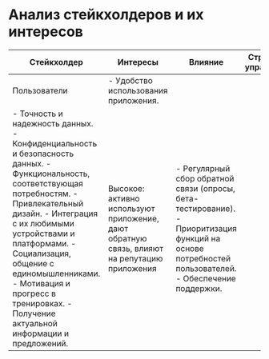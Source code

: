 # Анализ стейкхолдеров и их интересов

|Стейкхолдер|Интересы|Влияние|Стратегия управления|
|-|-|-|-|
|Пользователи|- Удобство использования приложения.  
- Точность и надежность данных.  - Конфиденциальность и безопасность данных.  - Функциональность, соответствующая потребностям.  - Привлекательный дизайн.  - Интеграция с их любимыми устройствами и платформами.  - Социализация, общение с единомышленниками. - Мотивация и прогресс в тренировках. - Получение актуальной информации и предложений.|Высокое: активно используют приложение, дают обратную связь, влияют на репутацию приложения|- Регулярный сбор обратной связи (опросы, бета-тестирование).  - Приоритизация функций на основе потребностей пользователей.  - Обеспечение поддержки.|